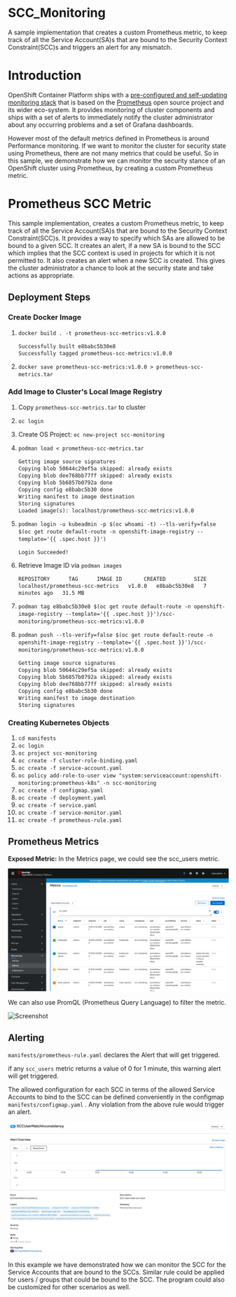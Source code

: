 # SCC_Monitoring

A sample implementation that creates a custom Prometheus metric, to keep track of all the Service Account(SA)s that are bound to the Security Context Constraint(SCC)s and triggers an alert for any mismatch.

# Introduction

OpenShift Container Platform ships with a [pre-configured and self-updating monitoring stack](https://docs.openshift.com/container-platform/4.3/monitoring/cluster_monitoring/about-cluster-monitoring.html) that is based on the [Prometheus](https://prometheus.io/) open source project and its wider eco-system. It provides monitoring of cluster components and ships with a set of alerts to immediately notify the cluster administrator about any occurring problems and a set of Grafana dashboards.

However most of the default metrics defined in Prometheus is around Performance monitoring. If we want to monitor the cluster for security state using Prometheus, there are not many metrics that could be useful. So in this sample, we demonstrate how we can monitor the security stance of an OpenShift cluster using Prometheus, by creating a custom Prometheus metric.

# Prometheus SCC Metric

This sample implementation, creates a custom Prometheus metric, to keep track of all the Service Account(SA)s that are bound to the Security Context Constraint(SCC)s. It provides a way to specify which SAs are allowed to be bound to a given SCC. It creates an alert, if a new SA is bound to the SCC which implies that the SCC context is used in projects for which it is not permitted to. It also creates an alert when a new SCC is created. This gives the cluster administrator a chance to look at the security state and take actions as appropriate.

## Deployment Steps

### Create Docker Image

1. `docker build . -t prometheus-scc-metrics:v1.0.0`

    ```text
    Successfully built e8babc5b30e8
    Successfully tagged prometheus-scc-metrics:v1.0.0
    ```

2. `docker save prometheus-scc-metrics:v1.0.0 > prometheus-scc-metrics.tar`

### Add Image to Cluster's Local Image Registry

1. Copy `prometheus-scc-metrics.tar` to cluster
2. `oc login`
3. Create OS Project: `oc new-project scc-monitoring`
4. `podman load < prometheus-scc-metrics.tar`

    ```text
    Getting image source signatures
    Copying blob 50644c29ef5a skipped: already exists
    Copying blob dee768bb77ff skipped: already exists
    Copying blob 5b6857b0792a done
    Copying config e8babc5b30 done
    Writing manifest to image destination
    Storing signatures
    Loaded image(s): localhost/prometheus-scc-metrics:v1.0.0
    ```

5. `podman login -u kubeadmin -p $(oc whoami -t) --tls-verify=false $(oc get route default-route -n openshift-image-registry --template='{{ .spec.host }}')`

    ```text
    Login Succeeded!
    ```

6. Retrieve Image ID via `podman images`

    ```text
    REPOSITORY      TAG      IMAGE ID       CREATED         SIZE
    localhost/prometheus-scc-metrics   v1.0.0   e8babc5b30e8   7 minutes ago   31.5 MB
    ```

7. `podman tag e8babc5b30e8 $(oc get route default-route -n openshift-image-registry --template='{{ .spec.host }}')/scc-monitoring/prometheus-scc-metrics:v1.0.0`

8. `podman push --tls-verify=false $(oc get route default-route -n openshift-image-registry --template='{{ .spec.host }}')/scc-monitoring/prometheus-scc-metrics:v1.0.0`

    ```text
    Getting image source signatures
    Copying blob 50644c29ef5a skipped: already exists
    Copying blob 5b6857b0792a skipped: already exists
    Copying blob dee768bb77ff skipped: already exists
    Copying config e8babc5b30 done
    Writing manifest to image destination
    Storing signatures
    ```

### Creating Kubernetes Objects

1. `cd manifests`
2. `oc login`
3. `oc project scc-monitoring`
4. `oc create -f cluster-role-binding.yaml`
5. `oc create -f service-account.yaml`
6. `oc policy add-role-to-user view "system:serviceaccount:openshift-monitoring:prometheus-k8s" -n scc-monitoring`
7. `oc create -f configmap.yaml`
8. `oc create -f deployment.yaml`
9. `oc create -f service.yaml`
10. `oc create -f service-monitor.yaml`
11. `oc create -f prometheus-rule.yaml`

## Prometheus Metrics

**Exposed Metric:**
In the Metrics page, we could see the scc_users metric.

![Screenshot](assets/openshift_monitoring_ui.png)

We can also use PromQL (Prometheus Query Language) to filter the metric.

![Screenshot](assets/openshift_monitoring_ui_query_.png)

## Alerting

`manifests/prometheus-rule.yaml` declares the Alert that will get triggered.

if any `scc_users` metric returns a value of 0 for 1 minute, this warning alert will get triggered.

The allowed configuration for each SCC in terms of the allowed Service Accounts to bind to the SCC can be defined conveniently in the configmap `manifests/configmap.yaml` . Any violation from the above rule would trigger an alert.

![Screenshot](assets/prometheus-alert.png)

In this example we have demonstrated how we can monitor the SCC for the Service Accounts that are bound to the SCCs.  Similar rule could be applied for users / groups that could be bound to the SCC.  The program could also be customized for other scenarios as well. 
